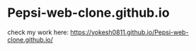 # Pepsi-web-clone.github.io

check my work here: https://yokesh0811.github.io/Pepsi-web-clone.github.io/
